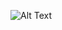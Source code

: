![Alt Text]([https://github.com/<your-username>/<your-repo>/raw/main/<path-to-your-image>](https://github.com/mr-saberi/test/blob/main/ChatGPT%20Image%20Apr%2021%2C%202025%2C%2005_25_59%20PM.png))
